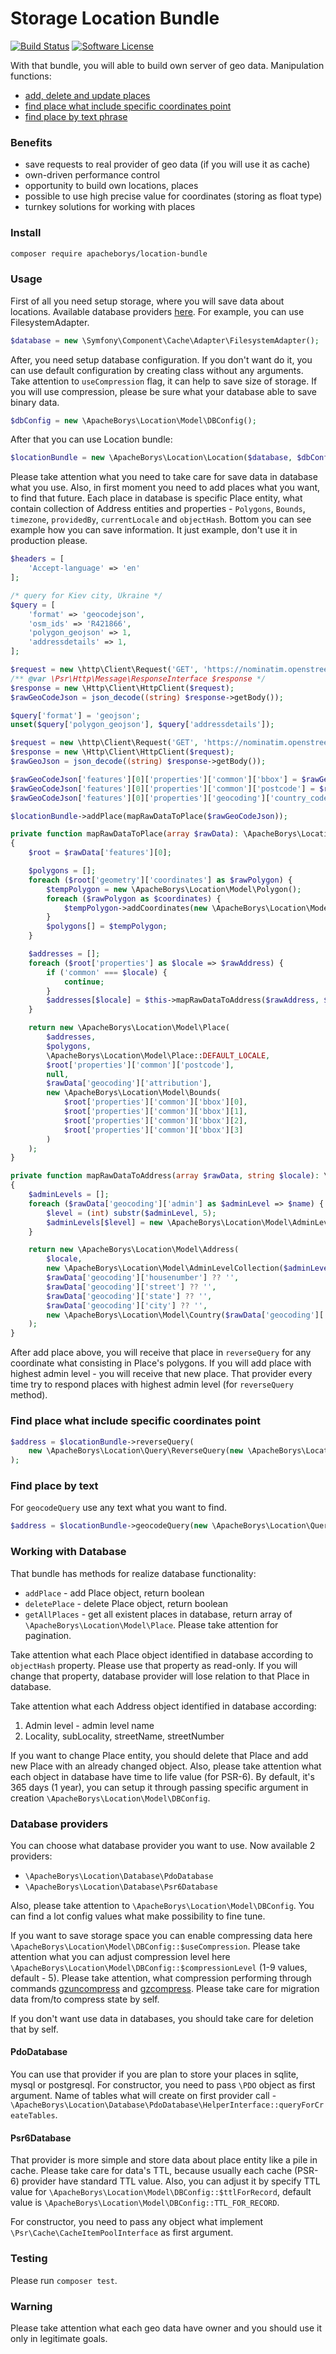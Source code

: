 # Storage Location Bundle

[![Build Status](https://travis-ci.com/apacheborys/location-bundle.svg?branch=master)](https://img.shields.io/travis/apacheborys/location-bundle.svg?style=flat-square)
[![Software License](https://img.shields.io/badge/license-MIT-brightgreen.svg?style=flat-square)](LICENSE)

With that bundle, you will able to build own server of geo data. Manipulation functions:

* [add, delete and update places](#working-with-database)
* [find place what include specific coordinates point](#find-place-what-include-specific-coordinates-point)
* [find place by text phrase](#find-place-by-text)

### Benefits

* save requests to real provider of geo data (if you will use it as cache)
* own-driven performance control
* opportunity to build own locations, places
* possible to use high precise value for coordinates (storing as float type)
* turnkey solutions for working with places

### Install

```bash
composer require apacheborys/location-bundle
```

### Usage

First of all you need setup storage, where you will save data about locations. Available database providers [here](#database-providers). For example, you can use FilesystemAdapter.

```php
$database = new \Symfony\Component\Cache\Adapter\FilesystemAdapter();
```

After, you need setup database configuration. If you don't want do it, you can use default configuration by creating class without any arguments. Take attention to `useCompression` flag, it can help to save size of storage. If you will use compression, please be sure what your database able to save binary data.

```php
$dbConfig = new \ApacheBorys\Location\Model\DBConfig();
```

After that you can use Location bundle:

```php
$locationBundle = new \ApacheBorys\Location\Location($database, $dbConfig);
```

Please take attention what you need to take care for save data in database what you use. Also, in first moment you need to add places what you want, to find that future. Each place in database is specific Place entity, what contain collection of Address entities and properties - `Polygons`, `Bounds`, `timezone`, `providedBy`, `currentLocale` and `objectHash`. Bottom you can see example how you can save information. It just example, don't use it in production please.

```php
$headers = [
    'Accept-language' => 'en'
];

/* query for Kiev city, Ukraine */
$query = [
    'format' => 'geocodejson',
    'osm_ids' => 'R421866',
    'polygon_geojson' => 1,
    'addressdetails' => 1,
];

$request = new \http\Client\Request('GET', 'https://nominatim.openstreetmap.org/lookup?' . http_build_query($query), $headers);
/** @var \Psr\Http\Message\ResponseInterface $response */
$response = new \Http\Client\HttpClient($request);
$rawGeoCodeJson = json_decode((string) $response->getBody());

$query['format'] = 'geojson';
unset($query['polygon_geojson'], $query['addressdetails']);

$request = new \http\Client\Request('GET', 'https://nominatim.openstreetmap.org/lookup?' . http_build_query($query), $headers);
$response = new \Http\Client\HttpClient($request);
$rawGeoJson = json_decode((string) $response->getBody());

$rawGeoCodeJson['features'][0]['properties']['common']['bbox'] = $rawGeoJson['features'][0]['bbox'];
$rawGeoCodeJson['features'][0]['properties']['common']['postcode'] = $rawGeoJson['features'][0]['properties']['address']['postcode'];
$rawGeoCodeJson['features'][0]['properties']['geocoding']['country_code'] = $rawGeoJson['features'][0]['properties']['address']['country_code'];

$locationBundle->addPlace(mapRawDataToPlace($rawGeoCodeJson));

private function mapRawDataToPlace(array $rawData): \ApacheBorys\Location\Model\Place
{
    $root = $rawData['features'][0];

    $polygons = [];
    foreach ($root['geometry']['coordinates'] as $rawPolygon) {
        $tempPolygon = new \ApacheBorys\Location\Model\Polygon();
        foreach ($rawPolygon as $coordinates) {
            $tempPolygon->addCoordinates(new \ApacheBorys\Location\Model\Coordinates($coordinates[0], $coordinates[1]));
        }
        $polygons[] = $tempPolygon;
    }

    $addresses = [];
    foreach ($root['properties'] as $locale => $rawAddress) {
        if ('common' === $locale) {
            continue;
        }
        $addresses[$locale] = $this->mapRawDataToAddress($rawAddress, $locale);
    }

    return new \ApacheBorys\Location\Model\Place(
        $addresses,
        $polygons,
        \ApacheBorys\Location\Model\Place::DEFAULT_LOCALE,
        $root['properties']['common']['postcode'],
        null,
        $rawData['geocoding']['attribution'],
        new \ApacheBorys\Location\Model\Bounds(
            $root['properties']['common']['bbox'][0],
            $root['properties']['common']['bbox'][1],
            $root['properties']['common']['bbox'][2],
            $root['properties']['common']['bbox'][3]
        )
    );
}

private function mapRawDataToAddress(array $rawData, string $locale): \ApacheBorys\Location\Model\Address
{
    $adminLevels = [];
    foreach ($rawData['geocoding']['admin'] as $adminLevel => $name) {
        $level = (int) substr($adminLevel, 5);
        $adminLevels[$level] = new \ApacheBorys\Location\Model\AdminLevel($level, $name);
    }

    return new \ApacheBorys\Location\Model\Address(
        $locale,
        new \ApacheBorys\Location\Model\AdminLevelCollection($adminLevels),
        $rawData['geocoding']['housenumber'] ?? '',
        $rawData['geocoding']['street'] ?? '',
        $rawData['geocoding']['state'] ?? '',
        $rawData['geocoding']['city'] ?? '',
        new \ApacheBorys\Location\Model\Country($rawData['geocoding']['country'], $rawData['geocoding']['country_code'])
    );
}
```

After add place above, you will receive that place in `reverseQuery` for any coordinate what consisting in Place's polygons. If you will add place with highest admin level - you will receive that new place. That provider every time try to respond places with highest admin level (for `reverseQuery` method).

### Find place what include specific coordinates point

```php
$address = $locationBundle->reverseQuery(
    new \ApacheBorys\Location\Query\ReverseQuery(new \ApacheBorys\Location\Model\Coordinates(50.4422519, 30.5423135))
);
```

### Find place by text

For `geocodeQuery` use any text what you want to find.

```php
$address = $locationBundle->geocodeQuery(new \ApacheBorys\Location\Query\GeocodeQuery('Kyiv, Ukraine'));
```

### Working with Database

That bundle has methods for realize database functionality:
* `addPlace` - add Place object, return boolean
* `deletePlace` - delete Place object, return boolean
* `getAllPlaces` - get all existent places in database, return array of `\ApacheBorys\Location\Model\Place`. Please take attention for pagination.

Take attention what each Place object identified in database according to `objectHash` property. Please use that property as read-only. If you will change that property, database provider will lose relation to that Place in database.

Take attention what each Address object identified in database according:
1. Admin level - admin level name
2. Locality, subLocality, streetName, streetNumber

If you want to change Place entity, you should delete that Place and add new Place with an already changed object. Also, please take attention what each object in database have time to life value (for PSR-6). By default, it's 365 days (1 year), you can setup it through passing specific argument in creation `\ApacheBorys\Location\Model\DBConfig`.

### Database providers

You can choose what database provider you want to use. Now available 2 providers:
* `\ApacheBorys\Location\Database\PdoDatabase`
* `\ApacheBorys\Location\Database\Psr6Database`

Also, please take attention to `\ApacheBorys\Location\Model\DBConfig`. You can find a lot config values what make possibility to fine tune.

If you want to save storage space you can enable compressing data here `\ApacheBorys\Location\Model\DBConfig::$useCompression`. Please take attention what you can adjust compression level here `\ApacheBorys\Location\Model\DBConfig::$compressionLevel` (1-9 values, default - 5). Please take attention, what compression performing through commands [gzuncompress](https://www.php.net/manual/en/function.gzuncompress.php) and [gzcompress](https://www.php.net/manual/en/function.gzcompress.php). Please take care for migration data from/to compress state by self.

If you don't want use data in databases, you should take care for deletion that by self.

#### PdoDatabase

You can use that provider if you are plan to store your places in sqlite, mysql or postgresql. For constructor, you need to pass `\PDO` object as first argument. Name of tables what will create on first provider call - `\ApacheBorys\Location\Database\PdoDatabase\HelperInterface::queryForCreateTables`.

#### Psr6Database

That provider is more simple and store data about place entity like a pile in cache. Please take care for data's TTL, because usually each cache (PSR-6) provider have standard TTL value. Also, you can adjust it by specify TTL value for `\ApacheBorys\Location\Model\DBConfig::$ttlForRecord`, default value is `\ApacheBorys\Location\Model\DBConfig::TTL_FOR_RECORD`.

For constructor, you need to pass any object what implement `\Psr\Cache\CacheItemPoolInterface` as first argument.

### Testing

Please run `composer test`.

### Warning

Please take attention what each geo data have owner and you should use it only in legitimate goals.
